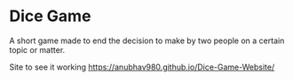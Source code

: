 # Dice Game 
 A short game made to end the decision to make by two people on a certain topic or matter.


Site to see it working 
https://anubhav980.github.io/Dice-Game-Website/

